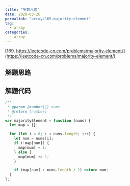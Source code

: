 ```yaml
---
title: "多数元素"
date: 2020-03-26
permalink: "array/169.majority-element"
tag:
  - array
categories:
  - array
---
```


[169. https://leetcode-cn.com/problems/majority-element/](https://leetcode-cn.com/problems/majority-element/)

## 解题思路

## 解题代码

```js
/**
 * @param {number[]} nums
 * @return {number}
 */
var majorityElement = function (nums) {
  let map = {};

  for (let i = 0; i < nums.length; i++) {
    let num = nums[i];
    if (!map[num]) {
      map[num] = 1;
    } else {
      map[num] += 1;
    }

    if (map[num] > nums.length / 2) return num;
  }
};
```
